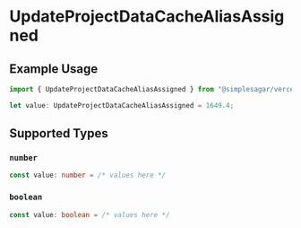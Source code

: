 # UpdateProjectDataCacheAliasAssigned

## Example Usage

```typescript
import { UpdateProjectDataCacheAliasAssigned } from "@simplesagar/vercel/models/updateprojectdatacacheop.js";

let value: UpdateProjectDataCacheAliasAssigned = 1649.4;
```

## Supported Types

### `number`

```typescript
const value: number = /* values here */
```

### `boolean`

```typescript
const value: boolean = /* values here */
```

